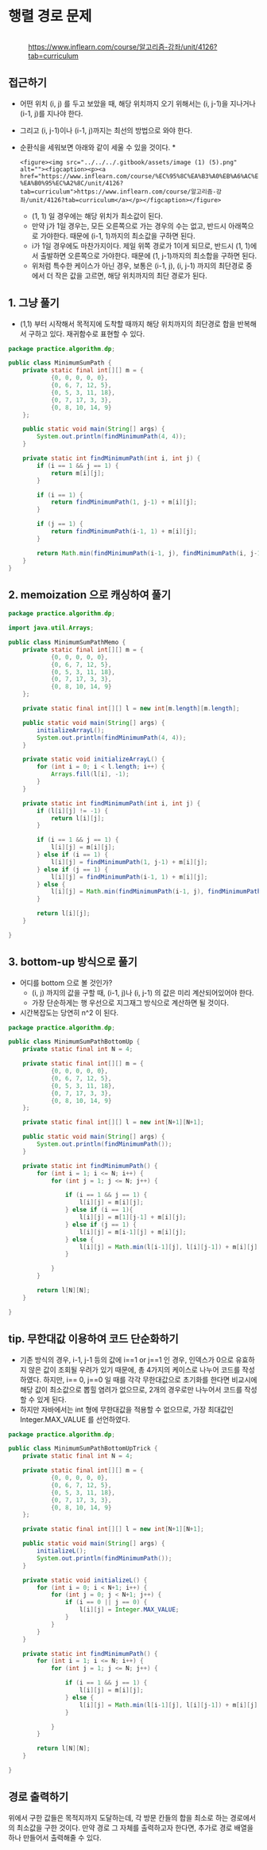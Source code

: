 # 행렬 경로 문제

<figure><img src="../../../.gitbook/assets/image (10) (6).png" alt=""><figcaption><p><a href="https://www.inflearn.com/course/%EC%95%8C%EA%B3%A0%EB%A6%AC%EC%A6%98-%EA%B0%95%EC%A2%8C/unit/4126?tab=curriculum">https://www.inflearn.com/course/알고리즘-강좌/unit/4126?tab=curriculum</a></p></figcaption></figure>



## 접근하기

* 어떤 위치 (i, j) 를 두고 보았을 때, 해당 위치까지 오기 위해서는 (i, j-1)을 지나거나 (i-1, j)를 지나야 한다.&#x20;
* 그리고 (i, j-1)이나 (i-1, j)까지는 최선의 방법으로 와야 한다.&#x20;
* 순환식을 세워보면 아래와 같이 세울 수 있을 것이다.&#x20;
  *

      <figure><img src="../../../.gitbook/assets/image (1) (5).png" alt=""><figcaption><p><a href="https://www.inflearn.com/course/%EC%95%8C%EA%B3%A0%EB%A6%AC%EC%A6%98-%EA%B0%95%EC%A2%8C/unit/4126?tab=curriculum">https://www.inflearn.com/course/알고리즘-강좌/unit/4126?tab=curriculum</a></p></figcaption></figure>
  * (1, 1) 일 경우에는 해당 위치가 최소값이 된다.&#x20;
  * 만약 j가 1일 경우는, 모든 오른쪽으로 가는 경우의 수는 없고, 반드시 아래쪽으로 가야한다. 때문에 (i-1, 1)까지의 최소값을 구하면 된다.&#x20;
  * i가 1일 경우에도 마찬가지이다. 제일 위쪽 경로가 1이게 되므로, 반드시 (1, 1)에서 출발하면 오른쪽으로 가야한다. 때문에 (1, j-1)까지의 최소합을 구하면 된다.&#x20;
  * 위처럼 특수한 케이스가 아닌 경우, 보통은 (i-1, j), (i, j-1) 까지의   최단경로 중에서 더 작은 값을 고르면, 해당 위치까지의 최단 경로가 된다.&#x20;



## 1. 그냥 풀기

* (1,1) 부터 시작해서 목적지에 도착할 때까지 해당 위치까지의 최단경로 합을 반복해서 구하고 있다. 재귀함수로 표현할 수 있다.&#x20;

```java
package practice.algorithm.dp;

public class MinimumSumPath {
    private static final int[][] m = {
            {0, 0, 0, 0, 0},
            {0, 6, 7, 12, 5},
            {0, 5, 3, 11, 18},
            {0, 7, 17, 3, 3},
            {0, 8, 10, 14, 9}
    };

    public static void main(String[] args) {
        System.out.println(findMinimumPath(4, 4));
    }

    private static int findMinimumPath(int i, int j) {
        if (i == 1 && j == 1) {
            return m[i][j];
        }

        if (i == 1) {
            return findMinimumPath(1, j-1) + m[i][j];
        }

        if (j == 1) {
            return findMinimumPath(i-1, 1) + m[i][j];
        }

        return Math.min(findMinimumPath(i-1, j), findMinimumPath(i, j-1)) + m[i][j];
    }
}
```



## 2. memoization 으로 캐싱하여 풀기

```java
package practice.algorithm.dp;

import java.util.Arrays;

public class MinimumSumPathMemo {
    private static final int[][] m = {
            {0, 0, 0, 0, 0},
            {0, 6, 7, 12, 5},
            {0, 5, 3, 11, 18},
            {0, 7, 17, 3, 3},
            {0, 8, 10, 14, 9}
    };

    private static final int[][] l = new int[m.length][m.length];

    public static void main(String[] args) {
        initializeArrayL();
        System.out.println(findMinimumPath(4, 4));
    }

    private static void initializeArrayL() {
        for (int i = 0; i < l.length; i++) {
            Arrays.fill(l[i], -1);
        }
    }

    private static int findMinimumPath(int i, int j) {
        if (l[i][j] != -1) {
            return l[i][j];
        }

        if (i == 1 && j == 1) {
            l[i][j] = m[i][j];
        } else if (i == 1) {
            l[i][j] = findMinimumPath(1, j-1) + m[i][j];
        } else if (j == 1) {
            l[i][j] = findMinimumPath(i-1, 1) + m[i][j];
        } else {
            l[i][j] = Math.min(findMinimumPath(i-1, j), findMinimumPath(i, j-1)) + m[i][j];
        }

        return l[i][j];
    }

}
```

&#x20;

## 3. bottom-up 방식으로 풀기

* 어디를 bottom 으로 볼 것인가?&#x20;
  * (i, j) 까지의 값을 구할 때, (i-1, j)나 (i, j-1) 의 값은 미리 계산되어있어야 한다.&#x20;
  * 가장 단순하게는 행 우선으로 지그재그 방식으로 계산하면 될 것이다.&#x20;
* 시간복잡도는 당연히 n^2 이 된다. &#x20;

```java
package practice.algorithm.dp;

public class MinimumSumPathBottomUp {
    private static final int N = 4;

    private static final int[][] m = {
            {0, 0, 0, 0, 0},
            {0, 6, 7, 12, 5},
            {0, 5, 3, 11, 18},
            {0, 7, 17, 3, 3},
            {0, 8, 10, 14, 9}
    };

    private static final int[][] l = new int[N+1][N+1];

    public static void main(String[] args) {
        System.out.println(findMinimumPath());
    }

    private static int findMinimumPath() {
        for (int i = 1; i <= N; i++) {
            for (int j = 1; j <= N; j++) {

                if (i == 1 && j == 1) {
                    l[i][j] = m[i][j];
                } else if (i == 1){
                    l[i][j] = m[1][j-1] + m[i][j];
                } else if (j == 1) {
                    l[i][j] = m[i-1][j] + m[i][j];
                } else {
                    l[i][j] = Math.min(l[i-1][j], l[i][j-1]) + m[i][j];
                }

            }
        }

        return l[N][N];
    }

}
```

## tip. 무한대값 이용하여 코드 단순화하기

* 기존 방식의 경우, i-1, j-1 등의 값에 i==1 or j==1 인 경우, 인덱스가 0으로 유효하지 않은 값이 조회될 우려가 있기 때문에, 총 4가지의 케이스로 나누어 코드를 작성하였다. 하지만, i== 0, j==0 일 때를 각각 무한대값으로 초기화를 한다면 비교시에 해당 값이 최소값으로 뽑힐 염려가 없으므로, 2개의 경우로만 나누어서 코드를 작성할 수 있게 된다.&#x20;
* 하지만 자바에서는 int 형에 무한대값을 적용할 수 없으므로, 가장 최대값인 Integer.MAX\_VALUE 를 선언하였다.&#x20;

```java
package practice.algorithm.dp;

public class MinimumSumPathBottomUpTrick {
    private static final int N = 4;

    private static final int[][] m = {
            {0, 0, 0, 0, 0},
            {0, 6, 7, 12, 5},
            {0, 5, 3, 11, 18},
            {0, 7, 17, 3, 3},
            {0, 8, 10, 14, 9}
    };

    private static final int[][] l = new int[N+1][N+1];

    public static void main(String[] args) {
        initializeL();
        System.out.println(findMinimumPath());
    }

    private static void initializeL() {
        for (int i = 0; i < N+1; i++) {
            for (int j = 0; j < N+1; j++) {
                if (i == 0 || j == 0) {
                    l[i][j] = Integer.MAX_VALUE;
                }
            }
        }
    }

    private static int findMinimumPath() {
        for (int i = 1; i <= N; i++) {
            for (int j = 1; j <= N; j++) {

                if (i == 1 && j == 1) {
                    l[i][j] = m[i][j];
                } else {
                    l[i][j] = Math.min(l[i-1][j], l[i][j-1]) + m[i][j];
                }

            }
        }

        return l[N][N];
    }

}
```

## 경로 출력하기

위에서 구한 값들은 목적지까지 도달하는데, 각 방문 칸들의 합을 최소로 하는 경로에서의 최소값을 구한 것이다. 만약 경로 그 자체를 출력하고자 한다면, 추가로 경로 배열을 하나 만들어서 출력해줄 수 있다.&#x20;



